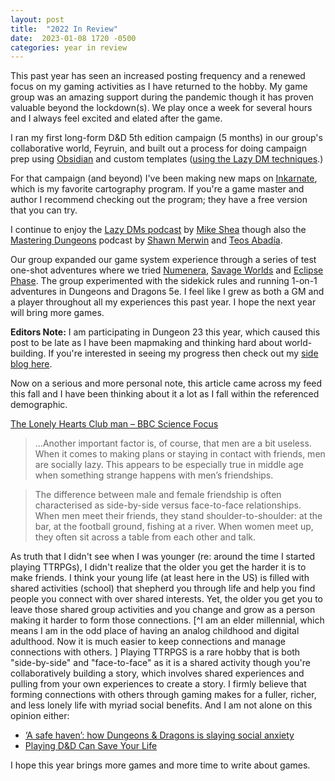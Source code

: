 ```yaml
---
layout: post
title:  "2022 In Review"
date:  2023-01-08 1720 -0500
categories: year in review
---
```

This past year has seen an increased posting frequency and a renewed focus on my gaming activities as I have returned to the hobby. My game group was an amazing support during the pandemic though it has proven valuable beyond the lockdown(s). We play once a week for several hours and I always feel excited and elated after the game. 

I ran my first long-form D&D 5th edition campaign (5 months) in our group's collaborative world, Feyruin, and built out a process for doing campaign prep using [Obsidian](https://obsidian.md) and custom templates ([using the Lazy DM techniques](https://shop.slyflourish.com).)

For that campaign (and beyond) I've been making new maps on [Inkarnate](https://inkarnate.com), which is my favorite cartography program. If you're a game master and author I recommend checking out the program; they have a free version that you can try.

I continue to enjoy the [Lazy DMs podcast](https://slyflourish.podbean.com) by [Mike Shea](https://slyflourish.com/about_mike_shea.html) though also the [Mastering Dungeons](https://masteringdungeons.podbean.com) podcast by [Shawn Merwin](https://twitter.com/shawnmerwin) and [Teos Abadía](Alphastream@dice.camp).

 Our group expanded our game system experience through a series of test one-shot adventures where we tried [Numenera](http://numenera.com/), [Savage Worlds](https://peginc.com/savage-settings/savage-worlds/) and [Eclipse Phase](https://eclipsephase.com/). The group experimented with the sidekick rules and running 1-on-1 adventures in Dungeons and Dragons 5e. I feel like I grew as both a GM and a player throughout all my experiences this past year. I hope the next year will bring more games.
 
 **Editors Note:** I am participating in Dungeon 23 this year, which caused this post to be late as I have been mapmaking and thinking hard about world-building. If you're interested in seeing my progress then check out my [side blog here](https://www.tumblr.com/blog/unordinarytalesd23). 
 
Now on a serious and more personal note, this article came across my feed this fall and I have been thinking about it a lot as I fall within the referenced demographic.

[The Lonely Hearts Club man – BBC Science Focus](https://c01.purpledshub.com/bbcsciencefocus/2022/10/11/the-lonely-hearts-club-man/)

> ...Another important factor is, of course, that men are a bit useless. When it comes to making plans or staying in contact with friends, men are socially lazy. This appears to be especially true in middle age when something strange happens with men’s friendships.

 >The difference between male and female friendship is often characterised as side-by-side versus face-to-face relationships. When men meet their friends, they stand shoulder-to-shoulder: at the bar, at the football ground, fishing at a river. When women meet up, they often sit across a table from each other and talk.
 
As truth that I didn't see when I was younger (re: around the time I started playing TTRPGs), I didn't realize that the older you get the harder it is to make friends. I think your young life (at least here in the US) is filled with shared activities (school) that shepherd you through life and help you find people you connect with over shared interests. Yet, the older you get you to leave those shared group activities and you change and grow as a person making it harder to form those connections. [^I am an elder millennial, which means I am in the odd place of having an analog childhood and digital adulthood. Now it is much easier to keep connections and manage connections with others. 
]
Playing TTRPGS is a rare hobby that is both "side-by-side" and "face-to-face" as it is a shared activity though you're collaboratively building a story, which involves shared experiences and pulling from your own experiences to create a story. I firmly believe that forming connections with others through gaming makes for a fuller, richer, and less lonely life with myriad social benefits. And I am not alone on this opinion either:
- [‘A safe haven’: how Dungeons & Dragons is slaying social anxiety](https://www.theguardian.com/games/2021/nov/30/a-safe-haven-how-dungeons-dragons-is-slaying-social-anxiety)
- [Playing D&D Can Save Your Life](https://slyflourish.com/playing_dnd_can_save_your_life.html)

I hope this year brings more games and more time to write about games. 


 
 
 
 
 
 